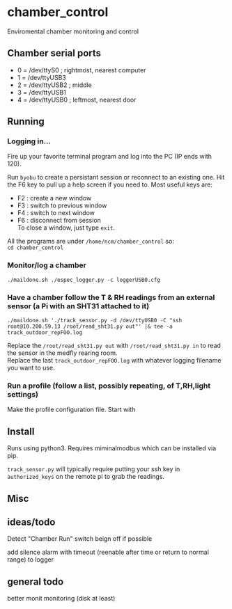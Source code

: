 # chamber_control
Enviromental chamber monitoring and control

## Chamber serial ports

* 0 = /dev/ttyS0   ; rightmost, nearest computer
* 1 = /dev/ttyUSB3
* 2 = /dev/ttyUSB2 ; middle
* 3 = /dev/ttyUSB1
* 4 = /dev/ttyUSB0 ; leftmost, nearest door


## Running

### Logging in...
Fire up your favorite terminal program and log into the PC (IP ends with 120).  

Run `byobu` to create a persistant session or reconnect to an existing one.  Hit the F6 key to pull up a help screen if you need to.  Most useful keys are:
- F2 : create a new window
- F3 : switch to previous window
- F4 : switch to next window
- F6 : disconnect from session  
To close a window, just type `exit`.

All the programs are under `/home/ncm/chamber_control` so:  
`cd chamber_control`

### Monitor/log a chamber
```
./maildone.sh ./espec_logger.py -c loggerUSB0.cfg 
```

### Have a chamber follow the T & RH readings from an external sensor (a Pi with an SHT31 attached to it)
```
./maildone.sh './track_sensor.py -d /dev/ttyUSB0 -C "ssh root@10.200.59.13 /root/read_sht31.py out"' |& tee -a track_outdoor_repFOO.log
```
Replace the `/root/read_sht31.py out` with `/root/read_sht31.py in` to read the sensor in the medfly rearing room.  
Replace the last `track_outdoor_repFOO.log` with whatever logging filename you want to use.

### Run a profile (follow a list, possibly repeating, of T,RH,light settings)
Make the profile configuration file.  Start with 


## Install

Runs using python3.  Requires miminalmodbus which can be installed via pip.


`track_sensor.py` will typically require putting your ssh key in `authorized_keys` on the remote pi to grab the readings.




## Misc

## ideas/todo
Detect "Chamber Run" switch beign off if possible

add silence alarm with timeout (reenable after time or return to normal range) to logger

## general todo
better monit monitoring (disk at least)

